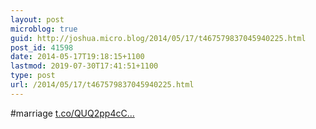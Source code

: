 ```yaml
---
layout: post
microblog: true
guid: http://joshua.micro.blog/2014/05/17/t467579837045940225.html
post_id: 41598
date: 2014-05-17T19:18:15+1100
lastmod: 2019-07-30T17:41:51+1100
type: post
url: /2014/05/17/t467579837045940225.html
---
```

#marriage [t.co/QUQ2pp4cC...](http://t.co/QUQ2pp4cCh)
